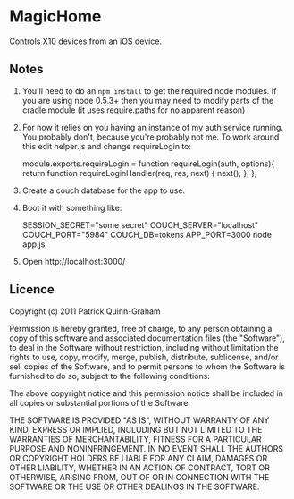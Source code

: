 MagicHome
=========

Controls X10 devices from an iOS device.

Notes
-----

1. You'll need to do an `npm install` to get the required node modules. If you are using node 0.5.3+ then you may need to modify parts of the cradle module (it uses require.paths for no apparent reason)

2. For now it relies on you having an instance of my auth service running. You probably don't, because you're probably not me. To work around this edit helper.js and change requireLogin to:

    module.exports.requireLogin = function requireLogin(auth, options){
      return function requireLoginHandler(req, res, next) {
        next();
      };
    };

3. Create a couch database for the app to use.

4. Boot it with something like:

    SESSION_SECRET="some secret" COUCH_SERVER="localhost" COUCH_PORT="5984" COUCH_DB=tokens APP_PORT=3000 node app.js

5. Open http://localhost:3000/

Licence
-------

Copyright (c) 2011 Patrick Quinn-Graham

Permission is hereby granted, free of charge, to any person obtaining
a copy of this software and associated documentation files (the
"Software"), to deal in the Software without restriction, including
without limitation the rights to use, copy, modify, merge, publish,
distribute, sublicense, and/or sell copies of the Software, and to
permit persons to whom the Software is furnished to do so, subject to
the following conditions:

The above copyright notice and this permission notice shall be
included in all copies or substantial portions of the Software.

THE SOFTWARE IS PROVIDED "AS IS", WITHOUT WARRANTY OF ANY KIND,
EXPRESS OR IMPLIED, INCLUDING BUT NOT LIMITED TO THE WARRANTIES OF
MERCHANTABILITY, FITNESS FOR A PARTICULAR PURPOSE AND
NONINFRINGEMENT. IN NO EVENT SHALL THE AUTHORS OR COPYRIGHT HOLDERS BE
LIABLE FOR ANY CLAIM, DAMAGES OR OTHER LIABILITY, WHETHER IN AN ACTION
OF CONTRACT, TORT OR OTHERWISE, ARISING FROM, OUT OF OR IN CONNECTION
WITH THE SOFTWARE OR THE USE OR OTHER DEALINGS IN THE SOFTWARE.